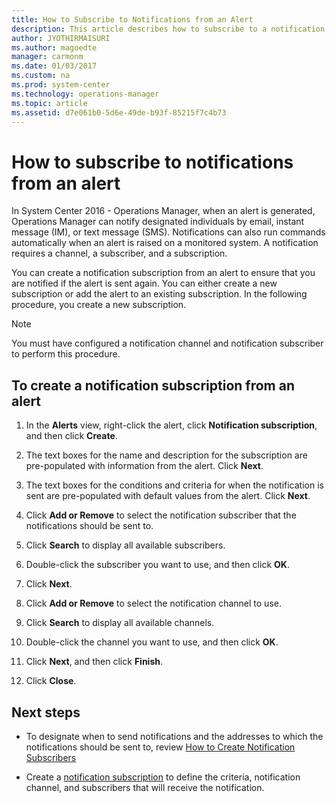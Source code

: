 ```yaml
---
title: How to Subscribe to Notifications from an Alert
description: This article describes how to subscribe to a notification from a selected alert in the Operations console.
author: JYOTHIRMAISURI
ms.author: magoedte
manager: carmonm
ms.date: 01/03/2017
ms.custom: na
ms.prod: system-center
ms.technology: operations-manager
ms.topic: article
ms.assetid: d7e061b0-5d6e-49de-b93f-85215f7c4b73
---
```


# How to subscribe to notifications from an alert

In System Center 2016 - Operations Manager, when an alert is generated, Operations Manager can notify designated individuals by email, instant message (IM), or text message (SMS). Notifications can also run commands automatically when an alert is raised on a monitored system. A notification requires a channel, a subscriber, and a subscription.  
  
You can create a notification subscription from an alert to ensure that you are notified if the alert is sent again. You can either create a new subscription or add the alert to an existing subscription. In the following procedure, you create a new subscription.  
  
> [!NOTE]  
> You must have configured a notification channel and notification subscriber to perform this procedure.  
  
## To create a notification subscription from an alert  
  
1.  In the **Alerts** view, right-click the alert, click **Notification subscription**, and then click **Create**.  
  
2.  The text boxes for the name and description for the subscription are pre-populated with information from the alert. Click **Next**.  
  
3.  The text boxes for the conditions and criteria for when the notification is sent are pre-populated with default values from the alert. Click **Next**.  
  
4.  Click **Add or Remove** to select the notification subscriber that the notifications should be sent to.  
  
5.  Click **Search** to display all available subscribers.  
  
6.  Double-click the subscriber you want to use, and then click **OK**.  
  
7.  Click **Next**.  
  
8.  Click **Add or Remove** to select the notification channel to use.  
  
9. Click **Search** to display all available channels.  
  
10. Double-click the channel you want to use, and then click **OK**.  
  
11. Click **Next**, and then click **Finish**.  
  
12. Click **Close**.  
  
## Next steps 

* To designate when to send notifications and the addresses to which the notifications should be sent to, review [How to Create Notification Subscribers](manage-notifications-create-subscribers.md)

* Create a [notification subscription](manage-notifications-create-subscriptions.md) to define the criteria, notification channel, and subscribers that will receive the notification.  
